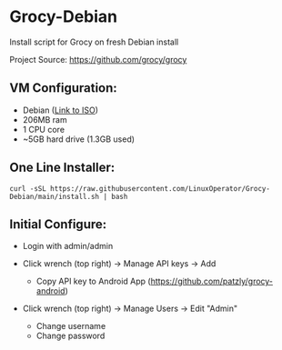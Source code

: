 # Grocy-Debian
Install script for Grocy on fresh Debian install

Project Source: https://github.com/grocy/grocy

## VM Configuration:
* Debian ([Link to ISO](https://cdimage.debian.org/debian-cd/current/amd64/iso-cd/debian-10.7.0-amd64-netinst.iso))
* 206MB ram
* 1 CPU core
* ~5GB hard drive (1.3GB used)

## One Line Installer:
```
curl -sSL https://raw.githubusercontent.com/LinuxOperator/Grocy-Debian/main/install.sh | bash
```

## Initial Configure:
* Login with admin/admin

* Click wrench (top right) -> Manage API keys -> Add
  * Copy API key to Android App (https://github.com/patzly/grocy-android)
  
* Click wrench (top right) -> Manage Users -> Edit "Admin"
  * Change username
  * Change password
